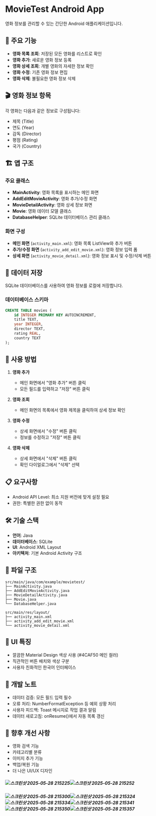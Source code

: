 # MovieTest Android App

영화 정보를 관리할 수 있는 간단한 Android 애플리케이션입니다.

## 📱 주요 기능

- **영화 목록 조회**: 저장된 모든 영화를 리스트로 확인
- **영화 추가**: 새로운 영화 정보 등록
- **영화 상세 조회**: 개별 영화의 자세한 정보 확인
- **영화 수정**: 기존 영화 정보 편집
- **영화 삭제**: 불필요한 영화 정보 삭제

## 🎬 영화 정보 항목

각 영화는 다음과 같은 정보로 구성됩니다:
- 제목 (Title)
- 연도 (Year)
- 감독 (Director)
- 평점 (Rating)
- 국가 (Country)

## 🏗️ 앱 구조

### 주요 클래스
- **MainActivity**: 영화 목록을 표시하는 메인 화면
- **AddEditMovieActivity**: 영화 추가/수정 화면
- **MovieDetailActivity**: 영화 상세 정보 화면
- **Movie**: 영화 데이터 모델 클래스
- **DatabaseHelper**: SQLite 데이터베이스 관리 클래스

### 화면 구성
- **메인 화면** (`activity_main.xml`): 영화 목록 ListView와 추가 버튼
- **추가/수정 화면** (`activity_add_edit_movie.xml`): 영화 정보 입력 폼
- **상세 화면** (`activity_movie_detail.xml`): 영화 정보 표시 및 수정/삭제 버튼

## 💾 데이터 저장

SQLite 데이터베이스를 사용하여 영화 정보를 로컬에 저장합니다.

### 데이터베이스 스키마
```sql
CREATE TABLE movies (
    id INTEGER PRIMARY KEY AUTOINCREMENT,
    title TEXT,
    year INTEGER,
    director TEXT,
    rating REAL,
    country TEXT
);
```

## 🚀 사용 방법

1. **영화 추가**
   - 메인 화면에서 "영화 추가" 버튼 클릭
   - 모든 필드를 입력하고 "저장" 버튼 클릭

2. **영화 조회**
   - 메인 화면의 목록에서 영화 제목을 클릭하여 상세 정보 확인

3. **영화 수정**
   - 상세 화면에서 "수정" 버튼 클릭
   - 정보를 수정하고 "저장" 버튼 클릭

4. **영화 삭제**
   - 상세 화면에서 "삭제" 버튼 클릭
   - 확인 다이얼로그에서 "삭제" 선택

## 📋 요구사항

- Android API Level: 최소 지원 버전에 맞게 설정 필요
- 권한: 특별한 권한 없이 동작

## 🛠️ 기술 스택

- **언어**: Java
- **데이터베이스**: SQLite
- **UI**: Android XML Layout
- **아키텍처**: 기본 Android Activity 구조

## 📂 파일 구조

```
src/main/java/com/example/movietest/
├── MainActivity.java
├── AddEditMovieActivity.java
├── MovieDetailActivity.java
├── Movie.java
└── DatabaseHelper.java

src/main/res/layout/
├── activity_main.xml
├── activity_add_edit_movie.xml
└── activity_movie_detail.xml
```

## 🎨 UI 특징

- 깔끔한 Material Design 색상 사용 (#4CAF50 메인 컬러)
- 직관적인 버튼 배치와 색상 구분
- 사용자 친화적인 한국어 인터페이스

## 📝 개발 노트

- 데이터 검증: 모든 필드 입력 필수
- 오류 처리: NumberFormatException 등 예외 상황 처리
- 사용자 피드백: Toast 메시지로 작업 결과 알림
- 데이터 새로고침: onResume()에서 자동 목록 갱신

## 🔄 향후 개선 사항

- 영화 검색 기능
- 카테고리별 분류
- 이미지 추가 기능
- 백업/복원 기능
- 더 나은 UI/UX 디자인


##### ![스크린샷 2025-05-28 215225](https://github.com/user-attachments/assets/204df4a5-30fa-46e1-8c73-4d4f7781ce2b)![스크린샷 2025-05-28 215252](https://github.com/user-attachments/assets/b740ec29-e51e-48c7-8268-aeac8a6928c8)
##### ![스크린샷 2025-05-28 215300](https://github.com/user-attachments/assets/679c9273-f8d7-48c7-bd2e-40193271baf6)![스크린샷 2025-05-28 215324](https://github.com/user-attachments/assets/1a869b05-13f7-4405-8af8-7ea5445bdd49)![스크린샷 2025-05-28 215334](https://github.com/user-attachments/assets/78ad7fda-1b3d-47f9-b3b3-3b57ee787146)![스크린샷 2025-05-28 215341](https://github.com/user-attachments/assets/ee6c5109-b5c2-4e34-9422-0bd082d280b9)![스크린샷 2025-05-28 215350](https://github.com/user-attachments/assets/74b052d2-7917-41b4-b2a5-58606d70abdf)![스크린샷 2025-05-28 215357](https://github.com/user-attachments/assets/1ba3beec-7880-4dfd-b938-0598d16c2ca8)








